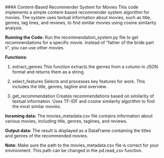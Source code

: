 ###A Content-Based Recommender System for Movies
This code implements a simple content-based recommender system algorithm for movies. The system uses textual information about movies, such as title, genres, tag lines, and reviews, to find similar movies using cosine similarity analysis.

**Running the Code:**
Run the recommendation_system.py file to get recommendations for a specific movie. Instead of "father of the bride part ii", you can use other movies.

**Functions:**
1. extract_genres
This function extracts the genres from a column in JSON format and returns them as a string.

2. select_features
Selects and processes key features for work. This includes the title, genres, tagline and overview.

3. get_recommendation
Creates recommendations based on similarity of textual information. Uses TF-IDF and cosine similarity algorithm to find the most similar movies.

**Incoming data:**
The movies_metadata.csv file contains information about various movies, including title, genres, taglines, and reviews.

**Output data:**
The result is displayed as a DataFrame containing the titles and genres of the recommended movies.

**Note:**
Make sure the path to the movies_metadata.csv file is correct for your environment. This path can be changed in the pd.read_csv function.
